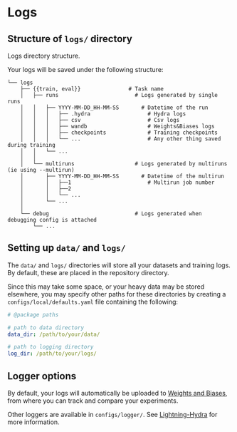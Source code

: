# Logs

## Structure of `logs/` directory
Logs directory structure.

Your logs will be saved under the following structure:

```
└── logs
    ├── {{train, eval}}               # Task name
    │   ├── runs                        # Logs generated by single runs
    │   │   ├── YYYY-MM-DD_HH-MM-SS       # Datetime of the run
    │   │   │   ├── .hydra                  # Hydra logs
    │   │   │   ├── csv                     # Csv logs
    │   │   │   ├── wandb                   # Weights&Biases logs
    │   │   │   ├── checkpoints             # Training checkpoints
    │   │   │   └── ...                     # Any other thing saved during training
    │   │   └── ...
    │   │
    │   └── multiruns                   # Logs generated by multiruns (ie using --multirun)
    │       ├── YYYY-MM-DD_HH-MM-SS       # Datetime of the multirun
    │       │   ├──1                        # Multirun job number
    │       │   ├──2
    │       │   └── ...
    │       └── ...
    │
    └── debug                           # Logs generated when debugging config is attached
        └── ...

```

## Setting up `data/` and `logs/`
The `data/` and `logs/` directories will store all your datasets and training 
logs. By default, these are placed in the repository directory. 

Since this may take some space, or your heavy data may be stored elsewhere, you 
may specify other paths for these directories by creating a 
`configs/local/defaults.yaml` file containing the following:

```yaml
# @package paths

# path to data directory
data_dir: /path/to/your/data/

# path to logging directory
log_dir: /path/to/your/logs/
```

## Logger options
By default, your logs will automatically be uploaded to 
[Weights and Biases](https://wandb.ai), from where you can track and compare 
your experiments.

Other loggers are available in `configs/logger/`. See 
[Lightning-Hydra](https://github.com/ashleve/lightning-hydra-template) for more
information.

